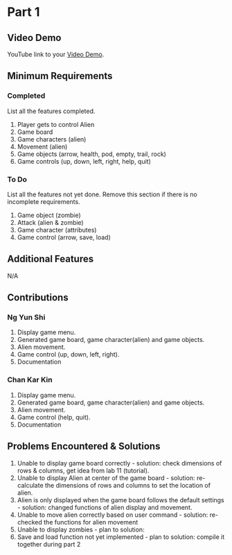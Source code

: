 # Part 1

## Video Demo

YouTube link to your [Video Demo](https://youtube.com).

## Minimum Requirements

### Completed

List all the features completed.

1. Player gets to control Alien
2. Game board
3. Game characters (alien)
4. Movement (alien)
5. Game objects (arrow, health, pod, empty, trail, rock)
6. Game controls (up, down, left, right, help, quit)

### To Do

List all the features not yet done. Remove this section if there is no incomplete requirements.

1. Game object (zombie)
2. Attack (alien & zombie)
3. Game character (attributes)
4. Game control (arrow, save, load)

## Additional Features

N/A

## Contributions

### Ng Yun Shi

1. Display game menu.
2. Generated game board, game character(alien) and game objects.
3. Alien movement.
4. Game control (up, down, left, right).
5. Documentation

### Chan Kar Kin

1. Display game menu.
2. Generated game board, game character(alien) and game objects.
3. Alien movement.
4. Game control (help, quit).
5. Documentation


## Problems Encountered & Solutions

1. Unable to display game board correctly - solution: check dimensions of rows & columns, get idea from lab 11 (tutorial).
2. Unable to display Alien at center of the game board - solution: re-calculate the dimensions of rows and columns to set the location of alien.
3. Alien is only displayed when the game board follows the default settings - solution: changed functions of alien display and movement.
4. Unable to move alien correctly based on user command - solution: re-checked the functions for alien movement
5. Unable to display zombies - plan to solution:  
6. Save and load function not yet implemented - plan to solution: compile it together during part 2
